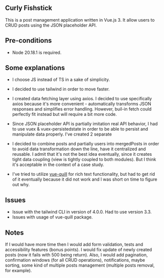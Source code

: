 ## Curly Fishstick

This is a post management application written in Vue.js 3. It allow users to CRUD posts using the JSON placeholder API.

## Pre-conditions

- Node 20.18.1 is required.

## Some explanations

- I choose JS instead of TS in a sake of simplicity.

- I decided to use tailwind in order to move faster.

- I created data fetching layer using axios. I decided to use specifically axios because it's more convenient - automatically transforms JSON responses and simplifies error handling. However, buil-in fetch could perfectly fit instead but will require a bit more code.

- Since JSON placeholder API is partially imitation real API behavior, I had to use vuex & vuex-persistedstate in order to be able to persist and manipulate data properly. I've created 2 separate

- I decided to combine posts and partially users into mergedPosts in order to avoid data transformation down the line, have it centralized and reusable. I admit that it's not the best idea eventually, since it creates tight data coupling (view is tightly coupled to both modules). But I think it's acceptable in the context of a case study.

- I've tried to utilize [vue-quill](https://vueup.github.io/vue-quill/#demo) for rich text functionality, but had to get rid of it eventually because it did not work and I was short on time to figure out why.

## Issues

- Issue with the tailwind CLI in version of 4.0.0. Had to use version 3.3.
- Issues with usage of vue-quill package.

## Notes

If I would have more time then I would add form validation, tests and accessibility features (bonus points). I would fix update of newly created posts (now it fails with 500 being return). Also, I would add pagination, confirmation windows (for all CRUD operations), notifications, maybe sorting, some kind of multiple posts management (multiple posts removal, for example).